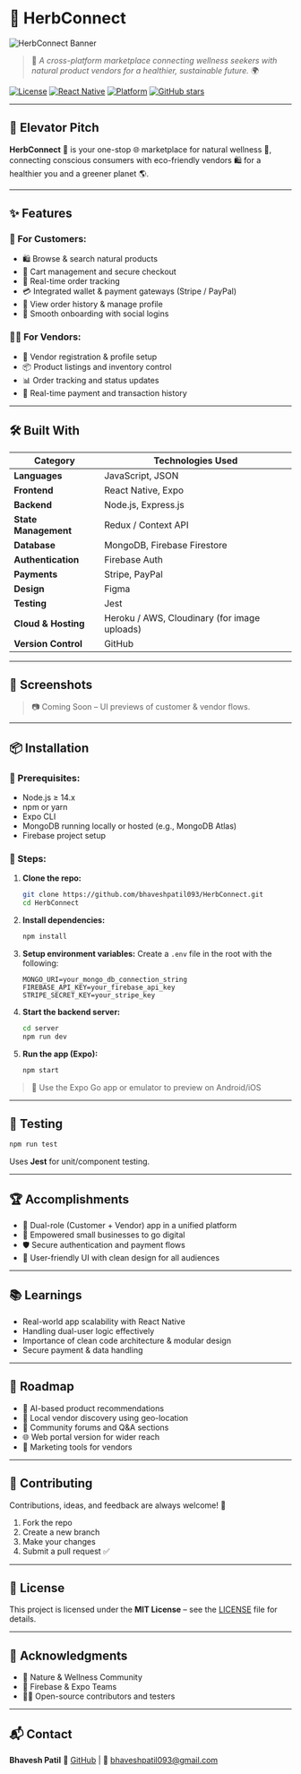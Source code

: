 # 🌿 HerbConnect

![HerbConnect Banner](https://user-images.githubusercontent.com/your-image-placeholder/banner.jpg) <!-- Optional banner -->

> 🌱 *A cross-platform marketplace connecting wellness seekers with natural product vendors for a healthier, sustainable future.* 🌍

[![License](https://img.shields.io/badge/license-MIT-green.svg)](LICENSE)
[![React Native](https://img.shields.io/badge/built%20with-React%20Native-blue)](https://reactnative.dev/)
[![Platform](https://img.shields.io/badge/platform-iOS%20%7C%20Android-blueviolet)]()
[![GitHub stars](https://img.shields.io/github/stars/bhaveshpatil093/HerbConnect?style=social)](https://github.com/bhaveshpatil093/HerbConnect)

---

## 🚀 Elevator Pitch

**HerbConnect** 🌿 is your one-stop 🌐 marketplace for natural wellness 🌱, connecting conscious consumers with eco-friendly vendors 🛍️ for a healthier you and a greener planet 🌎.

---

## ✨ Features

### 👤 For Customers:
- 🛍️ Browse & search natural products
- 🧺 Cart management and secure checkout
- 🚚 Real-time order tracking
- 💳 Integrated wallet & payment gateways (Stripe / PayPal)
- 🧾 View order history & manage profile
- 🔐 Smooth onboarding with social logins

### 🧑‍💼 For Vendors:
- 📝 Vendor registration & profile setup
- 📦 Product listings and inventory control
- 📊 Order tracking and status updates
- 💸 Real-time payment and transaction history

---

## 🛠️ Built With

| Category              | Technologies Used                                           |
|----------------------|-------------------------------------------------------------|
| **Languages**         | JavaScript, JSON                                            |
| **Frontend**          | React Native, Expo                                          |
| **Backend**           | Node.js, Express.js                                         |
| **State Management**  | Redux / Context API                                         |
| **Database**          | MongoDB, Firebase Firestore                                 |
| **Authentication**    | Firebase Auth                                               |
| **Payments**          | Stripe, PayPal                                              |
| **Design**            | Figma                                                       |
| **Testing**           | Jest                                                        |
| **Cloud & Hosting**   | Heroku / AWS, Cloudinary (for image uploads)               |
| **Version Control**   | GitHub                                                      |

---

## 📸 Screenshots

> 📷 Coming Soon – UI previews of customer & vendor flows.

---

## 📦 Installation

### 🧰 Prerequisites:
- Node.js ≥ 14.x
- npm or yarn
- Expo CLI
- MongoDB running locally or hosted (e.g., MongoDB Atlas)
- Firebase project setup

### 🔧 Steps:

1. **Clone the repo:**
   ```bash
   git clone https://github.com/bhaveshpatil093/HerbConnect.git
   cd HerbConnect
   ````

2. **Install dependencies:**

   ```bash
   npm install
   ```

3. **Setup environment variables:**
   Create a `.env` file in the root with the following:

   ```env
   MONGO_URI=your_mongo_db_connection_string
   FIREBASE_API_KEY=your_firebase_api_key
   STRIPE_SECRET_KEY=your_stripe_key
   ```

4. **Start the backend server:**

   ```bash
   cd server
   npm run dev
   ```

5. **Run the app (Expo):**

   ```bash
   npm start
   ```

> 📱 Use the Expo Go app or emulator to preview on Android/iOS

---

##  🧪 Testing

```bash
npm run test
```

Uses **Jest** for unit/component testing.

---

## 🏆 Accomplishments

* 🔄 Dual-role (Customer + Vendor) app in a unified platform
* 🌱 Empowered small businesses to go digital
* 🛡️ Secure authentication and payment flows
* 🎯 User-friendly UI with clean design for all audiences

---

## 📚 Learnings

* Real-world app scalability with React Native
* Handling dual-user logic effectively
* Importance of clean code architecture & modular design
* Secure payment & data handling

---

## 🔮 Roadmap

* 🤖 AI-based product recommendations
* 📍 Local vendor discovery using geo-location
* 💬 Community forums and Q\&A sections
* 🌐 Web portal version for wider reach
* 🎯 Marketing tools for vendors

---

## 🤝 Contributing

Contributions, ideas, and feedback are always welcome! 💬

1. Fork the repo
2. Create a new branch
3. Make your changes
4. Submit a pull request ✅

---

## 📄 License

This project is licensed under the **MIT License** – see the [LICENSE](LICENSE) file for details.

---

## 🙌 Acknowledgments

* 🌿 Nature & Wellness Community
* 🚀 Firebase & Expo Teams
* 🧑‍💻 Open-source contributors and testers

---

## 📬 Contact

**Bhavesh Patil**
🔗 [GitHub](https://github.com/bhaveshpatil093) | 📧 [bhaveshpatil093@gmail.com](mailto:bhaveshpatil093@gmail.com)
